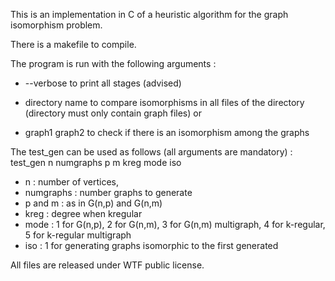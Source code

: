 This is an implementation in C of a heuristic algorithm for the graph isomorphism problem.

There is a makefile to compile.

The program is run with the following arguments : 
- --verbose to print all stages (advised)

- directory name to compare isomorphisms in all files of the directory (directory must only contain graph files)
or
- graph1 graph2 to check if there is an isomorphism among the graphs

The test_gen can be used as follows (all arguments are mandatory) : 
test_gen n numgraphs p m kreg mode iso
-  n : number of vertices, 
- numgraphs : number graphs to generate 
- p and m : as in G(n,p) and G(n,m) 
- kreg : degree when kregular
- mode : 1 for G(n,p), 2 for G(n,m), 3 for G(n,m) multigraph,
         4 for k-regular, 5 for k-regular multigraph
- iso  : 1 for generating graphs isomorphic to the first generated

All files are released under WTF public license.
